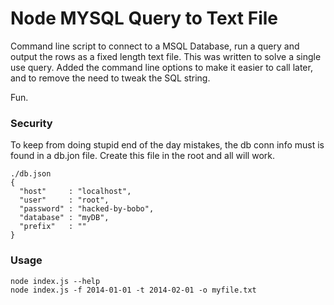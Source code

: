 Node MYSQL Query to Text File
=====================

Command line script to connect to a MSQL Database, run a query and
output the rows as a fixed length text file. This was written to solve a
single use query. Added the command line options to make it easier to call
later, and to remove the need to tweak the SQL string.

Fun.

### Security
To keep from doing stupid end of the day mistakes, the db conn info must
is found in a db.jon file. Create this file in the root and all will work.

    ./db.json
    {
      "host"     : "localhost",
      "user"     : "root",
      "password" : "hacked-by-bobo",
      "database" : "myDB",
      "prefix"   : ""
    }

### Usage

    node index.js --help
    node index.js -f 2014-01-01 -t 2014-02-01 -o myfile.txt
